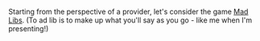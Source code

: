 Starting from the perspective of a provider, let's consider the game [Mad Libs](http://www.madlibs.com/).
(To ad lib is to make up what you'll say as you go - like me when I'm presenting!)

